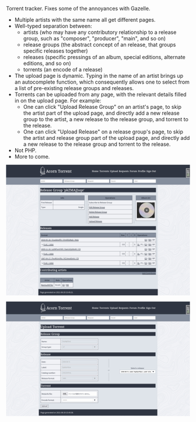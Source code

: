 Torrent tracker. Fixes some of the annoyances with Gazelle.

* Multiple artists with the same name all get different pages.
* Well-typed separation between:
	* artists (who may have any contributory relationship to a release group, such as "composer", "producer", "main", and so on)
	* release groups (the abstract concept of an release, that groups specific releases together)
	* releases (specific pressings of an album, special editions, alternate editions, and so on)
	* torrents (an encode of a release)
* The upload page is dynamic. Typing in the name of an artist brings up an autocomplete function, which consequently allows one to select from a list of pre-existing release groups and releases.
* Torrents can be uploaded from any page, with the relevant details filled in on the upload page. For example:
	* One can click "Upload Release Group" on an artist's page, to skip the artist part of the upload page, and directly add a new release group to the artist, a new release to the release group, and torrent to the release.
	* One can click "Upload Release" on a release group's page, to skip the artist and release group part of the upload page, and directly add a new release to the release group and torrent to the release.
* Not PHP.
* More to come.

![Release group page](/screenshots/release-group-page.png)

![Upload page](/screenshots/upload-page.png)
